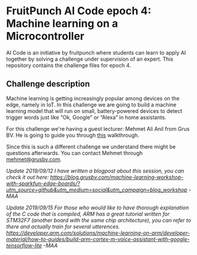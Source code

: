 # FruitPunch AI Code epoch 4: Machine learning on a Microcontroller

AI Code is an initiative by fruitpunch where students can learn to apply AI together by solving a challenge under supervision of an expert. This repository contains the challenge files for epoch 4.

## Challenge description
Machine learning is getting increasingly popular among devices on the edge, namely in IoT. In this challenge we are going to build a machine learning model that will run on small, battery-powered devices to detect trigger words just like “Ok, Google” or “Alexa” in home assistants.

For this challenge we're having a guest lecturer: Mehmet Ali Anil from Grus BV.
He is going to guide you through [this](https://codelabs.developers.google.com/codelabs/sparkfun-tensorflow/) walkthrough.

Since this is such a different challenge we understand there might be questions afterwards.
You can contact Mehmet through mehmet@grusbv.com.

_Update 2019/09/12 I have written a blogpost about this session, you can check it out here:
https://blog.grusbv.com/machine-learning-workshop-with-sparkfun-edge-boards/?utm_source=github&utm_medium=social&utm_campaign=blog_workshop
-MAA_

_Update 2019/09/15 For those who would like to have thorough explanation of the C code that is compiled, ARM has a great tutorial written for STM32F7 (another board with the same chip architecture), you can refer to there and actually train for several utterences. 
https://developer.arm.com/solutions/machine-learning-on-arm/developer-material/how-to-guides/build-arm-cortex-m-voice-assistant-with-google-tensorflow-lite
-MAA_
